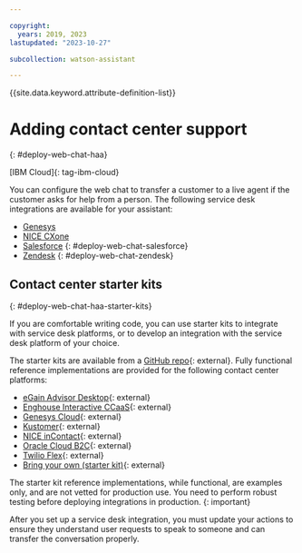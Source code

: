 ```yaml
---

copyright:
  years: 2019, 2023
lastupdated: "2023-10-27"

subcollection: watson-assistant

---
```


{{site.data.keyword.attribute-definition-list}}

# Adding contact center support
{: #deploy-web-chat-haa}

[IBM Cloud]{: tag-ibm-cloud}

You can configure the web chat to transfer a customer to a live agent if the customer asks for help from a person. The following service desk integrations are available for your assistant:

- [Genesys](/docs/watson-assistant?topic=watson-assistant-deploy-genesys)
- [NICE CXone](/docs/watson-assistant?topic=watson-assistant-deploy-nice-cxone)
- [Salesforce](/docs/watson-assistant?topic=watson-assistant-deploy-salesforce) {: #deploy-web-chat-salesforce}
- [Zendesk](/docs/watson-assistant?topic=watson-assistant-deploy-zendesk) {: #deploy-web-chat-zendesk}


## Contact center starter kits
{: #deploy-web-chat-haa-starter-kits}

If you are comfortable writing code, you can use starter kits to integrate with service desk platforms, or to develop an integration with the service desk platform of your choice.

The starter kits are available from a [GitHub repo](https://github.com/watson-developer-cloud/assistant-web-chat-service-desk-starter){: external}. Fully functional reference implementations are provided for the following contact center platforms:

- [eGain Advisor Desktop](https://github.com/watson-developer-cloud/assistant-web-chat-service-desk-starter/tree/main/src/egain/webChat){: external}
- [Enghouse Interactive CCaaS](https://github.com/watson-developer-cloud/assistant-web-chat-service-desk-starter/tree/main/src/enghouse){: external}
- [Genesys Cloud](https://github.com/watson-developer-cloud/assistant-web-chat-service-desk-starter/tree/main/src/genesys/webChat){: external}
- [Kustomer](https://github.com/watson-developer-cloud/assistant-web-chat-service-desk-starter/tree/main/src/kustomer/webChat){: external}
- [NICE inContact](https://github.com/watson-developer-cloud/assistant-web-chat-service-desk-starter/tree/main/src/incontact/webChat){: external}
- [Oracle Cloud B2C](https://github.com/watson-developer-cloud/assistant-web-chat-service-desk-starter/tree/main/src/oracle/webChat){: external}
- [Twilio Flex](https://github.com/watson-developer-cloud/assistant-web-chat-service-desk-starter/tree/main/src/flex/webChat){: external}
- [Bring your own (starter kit)](https://github.com/watson-developer-cloud/assistant-web-chat-service-desk-starter){: external}

The starter kit reference implementations, while functional, are examples only, and are not vetted for production use. You need to perform robust testing before deploying integrations in production.
{: important}

After you set up a service desk integration, you must update your actions to ensure they understand user requests to speak to someone and can transfer the conversation properly.
